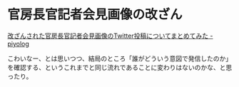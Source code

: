 # 官房長官記者会見画像の改ざん

[改ざんされた官房長官記者会見画像のTwitter投稿についてまとめてみた - piyolog](https://piyolog.hatenadiary.jp/entry/2021/04/13/055442)

こわいなー、とは思いつつ、結局のところ「誰がどういう意図で発信したのか」を確認する、というこれまでと同じ流れであることに変わりはないのかな、と思ったり。